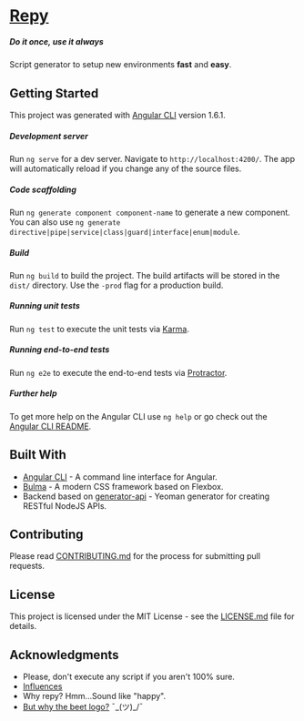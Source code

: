 # [Repy](https://repy.io)
##### Do it once, use it always

Script generator to setup new environments **fast** and **easy**.

## Getting Started

This project was generated with [Angular CLI](https://github.com/angular/angular-cli) version 1.6.1.

##### Development server

Run `ng serve` for a dev server. Navigate to `http://localhost:4200/`. The app will automatically reload if you change any of the source files.

##### Code scaffolding

Run `ng generate component component-name` to generate a new component. You can also use `ng generate directive|pipe|service|class|guard|interface|enum|module`.

##### Build

Run `ng build` to build the project. The build artifacts will be stored in the `dist/` directory. Use the `-prod` flag for a production build.

##### Running unit tests

Run `ng test` to execute the unit tests via [Karma](https://karma-runner.github.io).

##### Running end-to-end tests

Run `ng e2e` to execute the end-to-end tests via [Protractor](http://www.protractortest.org/).

##### Further help

To get more help on the Angular CLI use `ng help` or go check out the [Angular CLI README](https://github.com/angular/angular-cli/blob/master/README.md).

## Built With

* [Angular CLI](https://cli.angular.io/) - A command line interface for Angular.
* [Bulma](http://://bulma.io/) - A modern CSS framework based on Flexbox.
* Backend based on [generator-api](https://github.com/ndelvalle/generator-api) - Yeoman generator for creating RESTful NodeJS APIs.

## Contributing

Please read [CONTRIBUTING.md](CONTRIBUTING.md) for the process for submitting pull requests.

## License

This project is licensed under the MIT License - see the [LICENSE.md](LICENSE.md) file for details.

## Acknowledgments

* Please, don't execute any script if you aren't 100% sure.
* [Influences](https://github.com/iagocavalcante/set-windows-enviroment)
* Why repy? Hmm...Sound like "happy".
* [But why the beet logo?](https://translate.google.com/#auto/en/repy) ¯\_(ツ)_/¯
